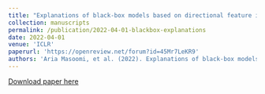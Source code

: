 ```yaml
---
title: "Explanations of black-box models based on directional feature interactions"
collection: manuscripts
permalink: /publication/2022-04-01-blackbox-explanations
date: 2022-04-01
venue: 'ICLR'
paperurl: 'https://openreview.net/forum?id=45Mr7LeKR9'
authors: 'Aria Masoomi, et al. (2022). Explanations of black-box models based on directional feature interactions. <i>ICLR</i>.'
---
```


<a href='https://openreview.net/forum?id=45Mr7LeKR9'>Download paper here</a>
